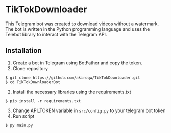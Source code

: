 # TikTokDownloader

This Telegram bot was created to download videos without a watermark. The bot is written in the Python programming language and uses the Telebot library to interact with the Telegram API.

## Installation
1. Create a bot in Telegram using BotFather and copy the token.
3. Clone repository
```
$ git clone https://github.com/akiroqw/TikTokDownloader.git
$ cd TikTokDownloaderBot
```
2. Install the necessary libraries using the requirements.txt
```
$ pip install -r requirements.txt
```
3. Change API_TOKEN variable in ```src/config.py``` to your telegram bot token
4. Run script
```
$ py main.py
```
